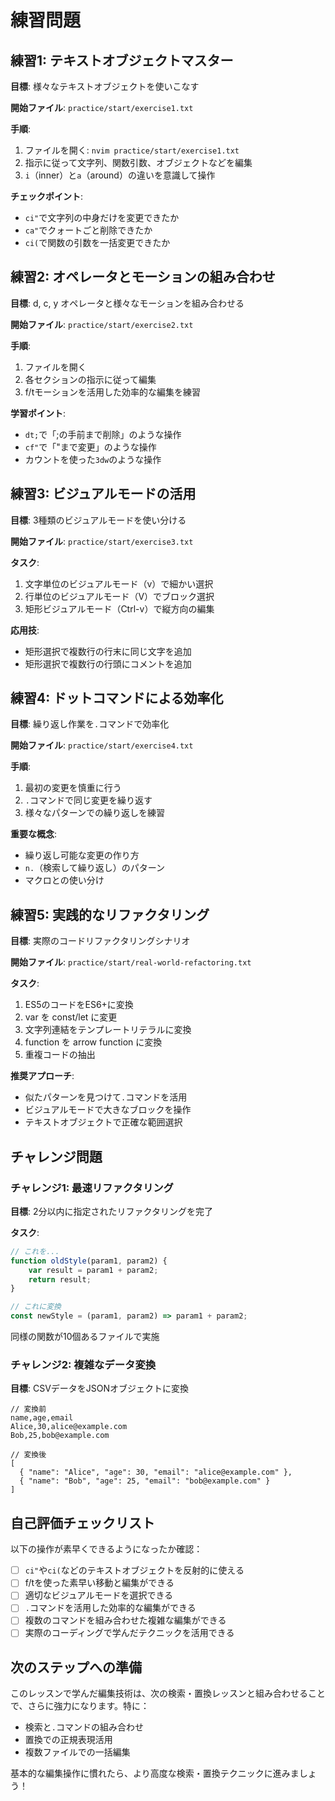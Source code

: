 # 練習問題

## 練習1: テキストオブジェクトマスター

**目標**: 様々なテキストオブジェクトを使いこなす

**開始ファイル**: `practice/start/exercise1.txt`

**手順**:
1. ファイルを開く: `nvim practice/start/exercise1.txt`
2. 指示に従って文字列、関数引数、オブジェクトなどを編集
3. `i`（inner）と`a`（around）の違いを意識して操作

**チェックポイント**:
- `ci"`で文字列の中身だけを変更できたか
- `ca"`でクォートごと削除できたか
- `ci(`で関数の引数を一括変更できたか

## 練習2: オペレータとモーションの組み合わせ

**目標**: d, c, y オペレータと様々なモーションを組み合わせる

**開始ファイル**: `practice/start/exercise2.txt`

**手順**:
1. ファイルを開く
2. 各セクションの指示に従って編集
3. f/tモーションを活用した効率的な編集を練習

**学習ポイント**:
- `dt;`で「;の手前まで削除」のような操作
- `cf"`で「"まで変更」のような操作
- カウントを使った`3dw`のような操作

## 練習3: ビジュアルモードの活用

**目標**: 3種類のビジュアルモードを使い分ける

**開始ファイル**: `practice/start/exercise3.txt`

**タスク**:
1. 文字単位のビジュアルモード（v）で細かい選択
2. 行単位のビジュアルモード（V）でブロック選択
3. 矩形ビジュアルモード（Ctrl-v）で縦方向の編集

**応用技**:
- 矩形選択で複数行の行末に同じ文字を追加
- 矩形選択で複数行の行頭にコメントを追加

## 練習4: ドットコマンドによる効率化

**目標**: 繰り返し作業を`.`コマンドで効率化

**開始ファイル**: `practice/start/exercise4.txt`

**手順**:
1. 最初の変更を慎重に行う
2. `.`コマンドで同じ変更を繰り返す
3. 様々なパターンでの繰り返しを練習

**重要な概念**:
- 繰り返し可能な変更の作り方
- `n.`（検索して繰り返し）のパターン
- マクロとの使い分け

## 練習5: 実践的なリファクタリング

**目標**: 実際のコードリファクタリングシナリオ

**開始ファイル**: `practice/start/real-world-refactoring.txt`

**タスク**:
1. ES5のコードをES6+に変換
2. var を const/let に変更
3. 文字列連結をテンプレートリテラルに変換
4. function を arrow function に変換
5. 重複コードの抽出

**推奨アプローチ**:
- 似たパターンを見つけて`.`コマンドを活用
- ビジュアルモードで大きなブロックを操作
- テキストオブジェクトで正確な範囲選択

## チャレンジ問題

### チャレンジ1: 最速リファクタリング

**目標**: 2分以内に指定されたリファクタリングを完了

**タスク**:
```javascript
// これを...
function oldStyle(param1, param2) {
    var result = param1 + param2;
    return result;
}

// これに変換
const newStyle = (param1, param2) => param1 + param2;
```

同様の関数が10個あるファイルで実施

### チャレンジ2: 複雑なデータ変換

**目標**: CSVデータをJSONオブジェクトに変換

```
// 変換前
name,age,email
Alice,30,alice@example.com
Bob,25,bob@example.com

// 変換後
[
  { "name": "Alice", "age": 30, "email": "alice@example.com" },
  { "name": "Bob", "age": 25, "email": "bob@example.com" }
]
```

## 自己評価チェックリスト

以下の操作が素早くできるようになったか確認：

- [ ] `ci"`や`ci(`などのテキストオブジェクトを反射的に使える
- [ ] f/tを使った素早い移動と編集ができる
- [ ] 適切なビジュアルモードを選択できる
- [ ] `.`コマンドを活用した効率的な編集ができる
- [ ] 複数のコマンドを組み合わせた複雑な編集ができる
- [ ] 実際のコーディングで学んだテクニックを活用できる

## 次のステップへの準備

このレッスンで学んだ編集技術は、次の検索・置換レッスンと組み合わせることで、さらに強力になります。特に：

- 検索と`.`コマンドの組み合わせ
- 置換での正規表現活用
- 複数ファイルでの一括編集

基本的な編集操作に慣れたら、より高度な検索・置換テクニックに進みましょう！